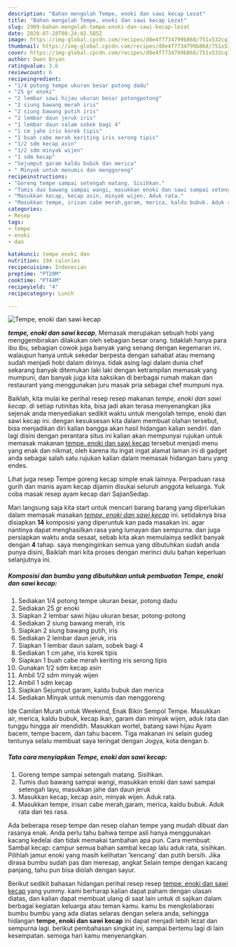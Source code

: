 ```yaml
---
description: "Bahan mengolah Tempe, enoki dan sawi kecap Lezat"
title: "Bahan mengolah Tempe, enoki dan sawi kecap Lezat"
slug: 2909-bahan-mengolah-tempe-enoki-dan-sawi-kecap-lezat
date: 2020-07-28T08:24:02.585Z
image: https://img-global.cpcdn.com/recipes/d8e4f7734799b868/751x532cq70/tempe-enoki-dan-sawi-kecap-foto-resep-utama.jpg
thumbnail: https://img-global.cpcdn.com/recipes/d8e4f7734799b868/751x532cq70/tempe-enoki-dan-sawi-kecap-foto-resep-utama.jpg
cover: https://img-global.cpcdn.com/recipes/d8e4f7734799b868/751x532cq70/tempe-enoki-dan-sawi-kecap-foto-resep-utama.jpg
author: Owen Bryan
ratingvalue: 3.6
reviewcount: 6
recipeingredient:
- "1/4 potong tempe ukuran besar potong dadu"
- "25 gr enoki"
- "2 lembar sawi hijau ukuran besar potongpotong"
- "2 siung bawang merah iris"
- "2 siung bawang putih iris"
- "2 lembar daun jeruk iris"
- "1 lembar daun salam sobek bagi 4"
- "1 cm jahe iris korek tipis"
- "1 buah cabe merah keriting iris serong tipis"
- "1/2 sdm kecap asin"
- "1/2 sdm minyak wijen"
- "1 sdm kecap"
- "Sejumput garam kaldu bubuk dan merica"
- " Minyak untuk menumis dan menggoreng"
recipeinstructions:
- "Goreng tempe sampai setengah matang. Sisihkan."
- "Tumis duo bawang sampai wangi, masukkan enoki dan sawi sampai setengah layu, masukkan jahe dan daun jeruk"
- "Masukkan kecap, kecap asin, minyak wijen. Aduk rata."
- "Masukkan tempe, irisan cabe merah,garam, merica, kaldu bubuk. Aduk rata dan tes rasa."
categories:
- Resep
tags:
- tempe
- enoki
- dan

katakunci: tempe enoki dan 
nutrition: 194 calories
recipecuisine: Indonesian
preptime: "PT20M"
cooktime: "PT44M"
recipeyield: "4"
recipecategory: Lunch

---
```



![Tempe, enoki dan sawi kecap](https://img-global.cpcdn.com/recipes/d8e4f7734799b868/751x532cq70/tempe-enoki-dan-sawi-kecap-foto-resep-utama.jpg)

<b><i>tempe, enoki dan sawi kecap</i></b>, Memasak merupakan sebuah hobi yang menggembirakan dilakukan oleh sebagian besar orang. tidaklah hanya para ibu ibu, sebagian cowok juga banyak yang senang dengan kegemaran ini. walaupun hanya untuk sekedar berpesta dengan sahabat atau memang sudah menjadi hobi dalam dirinya. tidak asing lagi dalam dunia chef sekarang banyak ditemukan laki laki dengan ketrampilan memasak yang mumpuni, dan banyak juga kita saksikan di berbagai rumah makan dan restaurant yang menggunakan juru masak pria sebagai chef mumpuni nya.

Baiklah, kita mulai ke perihal resep resep makanan <i>tempe, enoki dan sawi kecap</i>. di setiap rutinitas kita, bisa jadi akan terasa menyenangkan jika sejenak anda menyediakan sedikit waktu untuk mengolah tempe, enoki dan sawi kecap ini. dengan kesuksesan kita dalam membuat olahan tersebut, bisa menjadikan diri kalian bangga akan hasil hidangan kalian sendiri. dan lagi disini dengan perantara situs ini kalian akan mempunyai rujukan untuk memasak makanan <u>tempe, enoki dan sawi kecap</u> tersebut menjadi menu yang enak dan nikmat, oleh karena itu ingat ingat alamat laman ini di gadget anda sebagai salah satu rujukan kalian dalam memasak hidangan baru yang endes.

Lihat juga resep Tempe goreng kecap simple enak lainnya. Perpaduan rasa gurih dan manis ayam kecap dijamin disukai seluruh anggota keluarga. Yuk coba masak resep ayam kecap dari SajianSedap.


Mari langsung saja kita start untuk mencari barang barang yang diperlukan dalam memasak masakan <u><i>tempe, enoki dan sawi kecap</i></u> ini. setidaknya bisa disiapkan <b>14</b> komposisi yang diperuntuk kan pada masakan ini. agar nantinya dapat menghasilkan rasa yang lumayan dan sempurna. dan juga persiapkan waktu anda sesaat, sebab kita akan memulainya sedikit banyak dengan <b>4</b> tahap. saya menginginkan semua yang dibutuhkan sudah anda punya disini, Baiklah mari kita proses dengan merinci dulu bahan keperluan selanjutnya ini.

<!--inarticleads1-->

##### Komposisi dan bumbu yang dibutuhkan untuk pembuatan Tempe, enoki dan sawi kecap:

1. Sediakan 1/4 potong tempe ukuran besar, potong dadu
1. Sediakan 25 gr enoki
1. Siapkan 2 lembar sawi hijau ukuran besar, potong-potong
1. Sediakan 2 siung bawang merah, iris
1. Siapkan 2 siung bawang putih, iris
1. Sediakan 2 lembar daun jeruk, iris
1. Siapkan 1 lembar daun salam, sobek bagi 4
1. Sediakan 1 cm jahe, iris korek tipis
1. Siapkan 1 buah cabe merah keriting iris serong tipis
1. Gunakan 1/2 sdm kecap asin
1. Ambil 1/2 sdm minyak wijen
1. Ambil 1 sdm kecap
1. Siapkan Sejumput garam, kaldu bubuk dan merica
1. Sediakan  Minyak untuk menumis dan menggoreng


Ide Camilan Murah untuk Weekend, Enak Bikin Sempol Tempe. Masukkan air, merica, kaldu bubuk, kecap ikan, garam dan minyak wijen, aduk rata dan tunggu hingga air mendidih. Masukkan wortel, batang sawi hijau Ayam bacem, tempe bacem, dan tahu bacem. Tiga makanan ini selain gudeg tentunya selalu membuat saya teringat dengan Jogya, kota dengan b. 

<!--inarticleads2-->

##### Tata cara menyiapkan Tempe, enoki dan sawi kecap:

1. Goreng tempe sampai setengah matang. Sisihkan.
1. Tumis duo bawang sampai wangi, masukkan enoki dan sawi sampai setengah layu, masukkan jahe dan daun jeruk
1. Masukkan kecap, kecap asin, minyak wijen. Aduk rata.
1. Masukkan tempe, irisan cabe merah,garam, merica, kaldu bubuk. Aduk rata dan tes rasa.


Ada beberapa resep tempe dan resep olahan tempe yang mudah dibuat dan rasanya enak. Anda perlu tahu bahwa tempe asli hanya menggunakan kacang kedelai dan tidak memakai tambahan apa pun. Cara membuat: Sambal kecap: campur semua bahan sambal kecap lalu aduk rata, sisihkan. Pilihlah jamur enoki yang masih kelihatan &#39;kencang&#39; dan putih bersih. Jika dirasa bumbu sudah pas dan meresap, angkat Selain tempe dengan kacang panjang, tahu pun bisa diolah dengan sayur. 

Berikut sedikit bahasan hidangan perihal resep resep <u>tempe, enoki dan sawi kecap</u> yang yummy. kami berharap kalian dapat paham dengan ulasan diatas, dan kalian dapat membuat ulang di saat lain untuk di sajikan dalam berbagai kegiatan keluarga atau teman kamu. kamu bs mengkolaborasi bumbu bumbu yang ada diatas selaras dengan selera anda, sehingga hidangan <b>tempe, enoki dan sawi kecap</b> ini dapat menjadi lebih lezat dan sempurna lagi. berikut pembahasan singkat ini, sampai bertemu lagi di lain kesempatan. semoga hari kamu menyenangkan.
